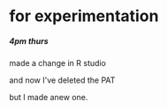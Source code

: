 # for experimentation
##### 4pm thurs

made a change in R studio

and now I've deleted the PAT

but I made anew one.
